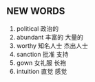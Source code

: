 ## NEW WORDS

1. political 政治的
2. abundant 丰富的 大量的
3. worthy 知名人士 杰出人士
4. sanction 批准 支持
5. gown 女礼服 长袍
6. intuition 直觉 感觉
